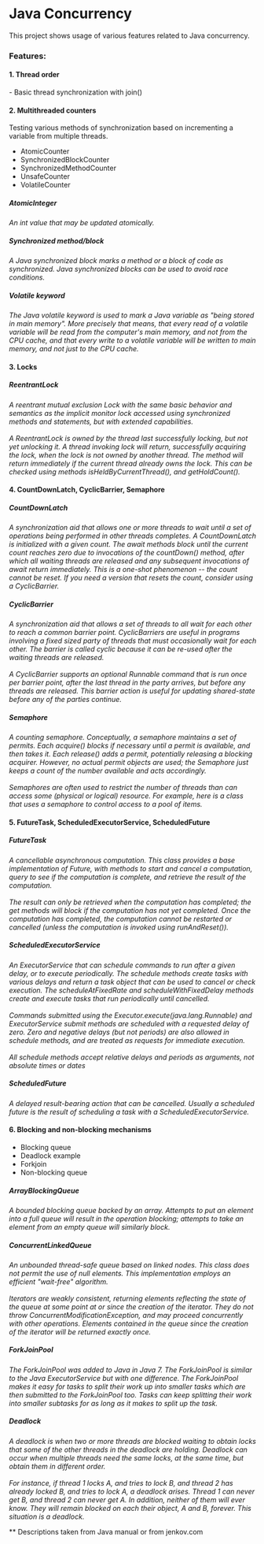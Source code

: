 <h1>Java Concurrency</h1>

This project shows usage of various features related to Java concurrency.

<h3>Features:</h3>

<h4>1. Thread order</h4>
- Basic thread synchronization with join()

<h4>2. Multithreaded counters</h4>

Testing various methods of synchronization based on incrementing a variable from multiple threads.

- AtomicCounter
- SynchronizedBlockCounter
- SynchronizedMethodCounter
- UnsafeCounter
- VolatileCounter

<h5>AtomicInteger</h5>
<i>
An int value that may be updated atomically.
</i>

<h5>Synchronized method/block</h5>
<i>
A Java synchronized block marks a method or a block of code as synchronized. Java synchronized blocks can be used to avoid race conditions.
</i>

<h5>Volatile keyword</h5>
<i>
The Java volatile keyword is used to mark a Java variable as "being stored in main memory". More precisely that means, that every read of a volatile variable will be read from the computer's main memory, and not from the CPU cache, and that every write to a volatile variable will be written to main memory, and not just to the CPU cache.
</i>

<h4>3. Locks</h4>

<h5>ReentrantLock</h5>
<i>
A reentrant mutual exclusion Lock with the same basic behavior and semantics as the implicit monitor lock accessed using synchronized methods and statements, but with extended capabilities.
</i><br/><br/>
<i>
A ReentrantLock is owned by the thread last successfully locking, but not yet unlocking it. A thread invoking lock will return, successfully acquiring the lock, when the lock is not owned by another thread. The method will return immediately if the current thread already owns the lock. This can be checked using methods isHeldByCurrentThread(), and getHoldCount().
</i>

<h4>4. CountDownLatch, CyclicBarrier, Semaphore</h4>

<h5>CountDownLatch</h5>

<i>
A synchronization aid that allows one or more threads to wait until a set of operations being performed in other threads completes.
A CountDownLatch is initialized with a given count. The await methods block until the current count reaches zero due to invocations of the countDown() method, after which all waiting threads are released and any subsequent invocations of await return immediately. This is a one-shot phenomenon -- the count cannot be reset. If you need a version that resets the count, consider using a CyclicBarrier.
</i>

<h5>CyclicBarrier</h5>

<i>
A synchronization aid that allows a set of threads to all wait for each other to reach a common barrier point. CyclicBarriers are useful in programs involving a fixed sized party of threads that must occasionally wait for each other. The barrier is called cyclic because it can be re-used after the waiting threads are released.
</i><br/><br/>
<i>
A CyclicBarrier supports an optional Runnable command that is run once per barrier point, after the last thread in the party arrives, but before any threads are released. This barrier action is useful for updating shared-state before any of the parties continue.
</i>

<h5>Semaphore</h5>

<i>
A counting semaphore. Conceptually, a semaphore maintains a set of permits. Each acquire() blocks if necessary until a permit is available, and then takes it. Each release() adds a permit, potentially releasing a blocking acquirer. However, no actual permit objects are used; the Semaphore just keeps a count of the number available and acts accordingly.
</i><br/><br/>
<i>
Semaphores are often used to restrict the number of threads than can access some (physical or logical) resource. For example, here is a class that uses a semaphore to control access to a pool of items.
</i>

<h4>5. FutureTask, ScheduledExecutorService, ScheduledFuture</h4>

<h5>FutureTask</h5>
<i>
A cancellable asynchronous computation. This class provides a base implementation of Future, with methods to start and cancel a computation, query to see if the computation is complete, and retrieve the result of the computation.
</i><br/><br/>
<i>
The result can only be retrieved when the computation has completed; the get methods will block if the computation has not yet completed. Once the computation has completed, the computation cannot be restarted or cancelled (unless the computation is invoked using runAndReset()).
</i>

<h5>ScheduledExecutorService</h5>
<i>
An ExecutorService that can schedule commands to run after a given delay, or to execute periodically.
The schedule methods create tasks with various delays and return a task object that can be used to cancel or check execution. The scheduleAtFixedRate and scheduleWithFixedDelay methods create and execute tasks that run periodically until cancelled.
</i><br/><br/>
<i>
Commands submitted using the Executor.execute(java.lang.Runnable) and ExecutorService submit methods are scheduled with a requested delay of zero. Zero and negative delays (but not periods) are also allowed in schedule methods, and are treated as requests for immediate execution.
</i><br/><br/>
<i>
All schedule methods accept relative delays and periods as arguments, not absolute times or dates
</i>

<h5>ScheduledFuture</h5>
<i>
A delayed result-bearing action that can be cancelled. Usually a scheduled future is the result of scheduling a task with a ScheduledExecutorService.
</i>

<h4>6. Blocking and non-blocking mechanisms</h4>

- Blocking queue
- Deadlock example
- Forkjoin
- Non-blocking queue

<h5>ArrayBlockingQueue</h5>
<i>
A bounded blocking queue backed by an array. 
Attempts to put an element into a full queue will result in the operation blocking; attempts to take an element from an empty queue will similarly block.
</i>

<h5>ConcurrentLinkedQueue</h5>
<i>
An unbounded thread-safe queue based on linked nodes.
This class does not permit the use of null elements.
This implementation employs an efficient "wait-free" algorithm.
</i><br/><br/>
<i>
Iterators are weakly consistent, returning elements reflecting the state of the queue at some point at or since the creation of the iterator. They do not throw ConcurrentModificationException, and may proceed concurrently with other operations. Elements contained in the queue since the creation of the iterator will be returned exactly once.
</i>

<h5>ForkJoinPool</h5>
<i>
The ForkJoinPool was added to Java in Java 7. The ForkJoinPool is similar to the Java ExecutorService but with one difference. The ForkJoinPool makes it easy for tasks to split their work up into smaller tasks which are then submitted to the ForkJoinPool too. Tasks can keep splitting their work into smaller subtasks for as long as it makes to split up the task.
</i>

<h5>Deadlock</h5>
<i>
A deadlock is when two or more threads are blocked waiting to obtain locks that some of the other threads in the deadlock are holding. Deadlock can occur when multiple threads need the same locks, at the same time, but obtain them in different order.
</i><br/><br/>
<i>
For instance, if thread 1 locks A, and tries to lock B, and thread 2 has already locked B, and tries to lock A, a deadlock arises. Thread 1 can never get B, and thread 2 can never get A. In addition, neither of them will ever know. They will remain blocked on each their object, A and B, forever. This situation is a deadlock.
</i>


** Descriptions taken from Java manual or from jenkov.com